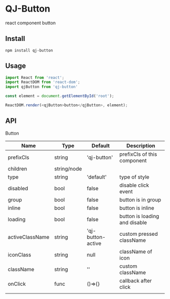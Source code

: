 # QJ-Button

react component button

## Install

```shell
npm install qj-button
```

## Usage

```javascript
import React from 'react';
import ReactDOM from 'react-dom';
import qjButton from 'qj-button'

const element = document.getElementById('root');

ReactDOM.render(<qjButton>button</qjButton>, element);
```

## API

Button

| Name            | Type        | Default           | Description                   |
| --------------- | ----------- | ----------------- | ----------------------------- |
| prefixCls       | string      | 'qj-button'       | prefixCls of this component   |
| children        | string/node |                   |                               |
| type            | string      | 'default'         | type of style                 |
| disabled        | bool        | false             | disable click event           |
| group           | bool        | false             | button is in group            |
| inline          | bool        | false             | button is inline              |
| loading         | bool        | false             | button is loading and disable |
| activeClassName | string      | 'qj-button-active | custom pressed className      |
| iconClass       | string      | null              | className of icon             |
| className       | string      | ''                | custom className              |
| onClick         | func        | ()=>{}            | callback after click          |
|                 |             |                   |                               |

